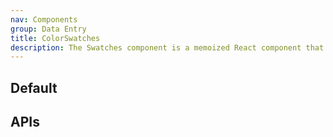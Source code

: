 ```yaml
---
nav: Components
group: Data Entry
title: ColorSwatches
description: The Swatches component is a memoized React component that displays a list of color swatches
---
```


## Default

<code src="./demos/index.tsx" nopadding></code>

## APIs

